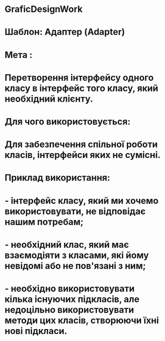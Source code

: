 # GraficDesignWork
# Шаблон: Адаптер (Adapter)

#       Мета :
# Перетворення інтерфейсу одного класу в інтерфейс того класу, який необхідний клієнту.

#       Для чого використовується:
# Для забезпечення спільної роботи класів, інтерфейси яких не сумісні.

#       Приклад використання:
# - інтерфейс класу, який ми хочемо використовувати, не відповідає нашим потребам;
# - необхідний клас, який має взаємодіяти з класами, які йому невідомі або не пов'язані з ним;
# - необхідно використовувати кілька існуючих підкласів, але недоцільно використовувати методи цих класів, створюючи їхні нові підкласи.



